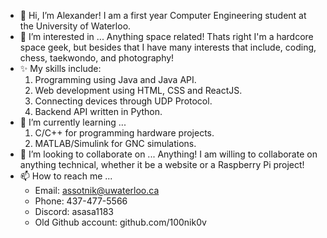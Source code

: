 - 👋 Hi, I’m Alexander!
  I am a first year Computer Engineering student at the University of Waterloo.
- 👀 I’m interested in ...
  Anything space related! Thats right I'm a hardcore space geek, but besides that I have many interests that include, coding, chess, taekwondo, and photography!
- ✨ My skills include:
  1. Programming using Java and Java API.
  2. Web development using HTML, CSS and ReactJS.
  3. Connecting devices through UDP Protocol.
  4. Backend API written in Python.
- 🌱 I’m currently learning ...
  1. C/C++ for programming hardware projects.
  2. MATLAB/Simulink for GNC simulations.
- 💞️ I’m looking to collaborate on ...
  Anything! I am willing to collaborate on anything technical, whether it be a website or a Raspberry Pi project!
- 📫 How to reach me ...
  - Email: assotnik@uwaterloo.ca
  - Phone: 437-477-5566
  - Discord: asasa1183
  - Old Github account: github.com/100nik0v
<!---
AlexSot-UW/AlexSot-UW is a ✨ special ✨ repository because its `README.md` (this file) appears on your GitHub profile.
You can click the Preview link to take a look at your changes.
--->
